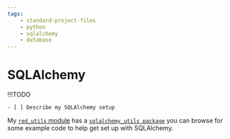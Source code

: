 ```yaml
---
tags:
    - standard-project-files
    - python
    - sqlalchemy
    - database
---
```


# SQLAlchemy

!!!TODO

    - [ ] Describe my SQLAlchemy setup

My [`red_utils` module](https://github.com/redjax/red-utils) has a [`sqlalchemy_utils package`](https://red-utils.readthedocs.io/en/stable/reference/red_utils/ext/sqlalchemy_utils/__init__/) you can browse for some example code to help get set up with SQLAlchemy.
